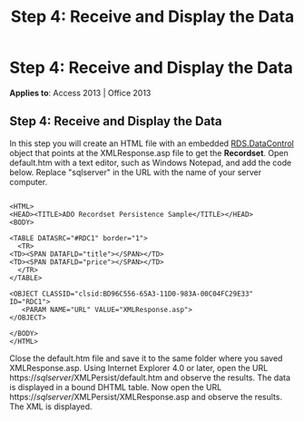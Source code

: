 ﻿---
title: 'Step 4: Receive and Display the Data'
TOCTitle: 'Step 4: Receive and Display the Data'
ms:assetid: a27cc1d8-0ee0-95a5-ad70-88c454c10485
ms:mtpsurl: https://msdn.microsoft.com/library/JJ249749(v=office.15)
ms:contentKeyID: 48546764
ms.date: 09/18/2015
mtps_version: v=office.15
---

# Step 4: Receive and Display the Data


**Applies to**: Access 2013 | Office 2013

## Step 4: Receive and Display the Data

In this step you will create an HTML file with an embedded [RDS.DataControl](datacontrol-object-rds.md) object that points at the XMLResponse.asp file to get the **Recordset**. Open default.htm with a text editor, such as Windows Notepad, and add the code below. Replace "sqlserver" in the URL with the name of your server computer.

``` 
 
<HTML> 
<HEAD><TITLE>ADO Recordset Persistence Sample</TITLE></HEAD> 
<BODY> 
 
<TABLE DATASRC="#RDC1" border="1"> 
  <TR> 
<TD><SPAN DATAFLD="title"></SPAN></TD> 
<TD><SPAN DATAFLD="price"></SPAN></TD> 
  </TR> 
</TABLE> 

<OBJECT CLASSID="clsid:BD96C556-65A3-11D0-983A-00C04FC29E33" ID="RDC1"> 
   <PARAM NAME="URL" VALUE="XMLResponse.asp"> 
</OBJECT> 
 
</BODY> 
</HTML> 
```

Close the default.htm file and save it to the same folder where you saved XMLResponse.asp. Using Internet Explorer 4.0 or later, open the URL https://*sqlserver*/XMLPersist/default.htm and observe the results. The data is displayed in a bound DHTML table. Now open the URL https://*sqlserver*/XMLPersist/XMLResponse.asp and observe the results. The XML is displayed.


